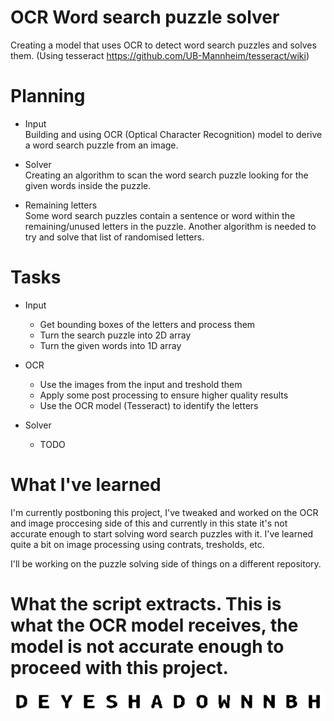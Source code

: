 # OCR Word search puzzle solver
 Creating a model that uses OCR to detect word search puzzles and solves them.
 (Using tesseract https://github.com/UB-Mannheim/tesseract/wiki)


# Planning
* Input <br>
    Building and using OCR (Optical Character Recognition) model to derive a word search puzzle from an image.

* Solver <br>
    Creating an algorithm to scan the word search puzzle looking for the given words inside the puzzle.

* Remaining letters <br>
    Some word search puzzles contain a sentence or word within the remaining/unused letters in the puzzle.
    Another algorithm is needed to try and solve that list of randomised letters.


# Tasks
* Input
    * Get bounding boxes of the letters and process them
    * Turn the search puzzle into 2D array
    * Turn the given words into 1D array
    
* OCR
    * Use the images from the input and treshold them
    * Apply some post processing to ensure higher quality results
    * Use the OCR model (Tesseract) to identify the letters

* Solver
    * TODO

# What I've learned
I'm currently postboning this project, I've tweaked and worked on the OCR and image proccesing side of this and currently in this state it's not accurate enough to start solving word search puzzles with it. I've learned quite a bit on image processing using contrats, tresholds, etc.

I'll be working on the puzzle solving side of things on a different repository. 


# What the script extracts. This is what the OCR model receives, the model is not accurate enough to proceed with this project.
<img src="/showcase/showcase.png"/>

